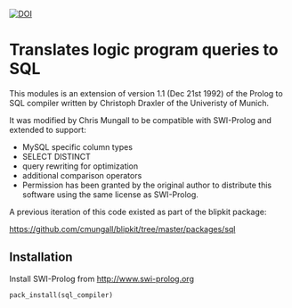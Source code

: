 [![DOI](https://zenodo.org/badge/13996/cmungall/sql_compiler.svg)](https://zenodo.org/badge/latestdoi/13996/cmungall/sql_compiler)

# Translates logic program queries to SQL

This modules is an extension of version 1.1 (Dec 21st 1992) of the Prolog to SQL compiler written by Christoph Draxler of the Univeristy of Munich.

It was modified by Chris Mungall to be compatible with SWI-Prolog and extended to support:

 - MySQL specific column types
 - SELECT DISTINCT
 - query rewriting for optimization
 - additional comparison operators
 - Permission has been granted by the original author to distribute this software using the same license as SWI-Prolog.

A previous iteration of this code existed as part of the blipkit package:

https://github.com/cmungall/blipkit/tree/master/packages/sql

## Installation

Install SWI-Prolog from http://www.swi-prolog.org

    pack_install(sql_compiler)

